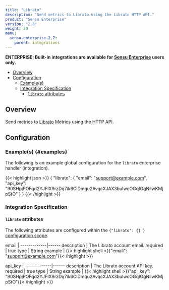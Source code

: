 ```yaml
---
title: "Librato"
description: "Send metrics to Librato using the Librato HTTP API."
product: "Sensu Enterprise"
version: "2.8"
weight: 20
menu:
  sensu-enterprise-2.7:
    parent: integrations
---
```

**ENTERPRISE: Built-in integrations are available for [Sensu Enterprise][1]
users only.**

- [Overview](#overview)
- [Configuration](#configuration)
  - [Example(s)](#examples)
  - [Integration Specification](#integration-specification)
    - [`librato` attributes](#librato-attributes)

## Overview

Send metrics to [Librato][2] Metrics using the HTTP API.

## Configuration

### Example(s) {#examples}

The following is an example global configuration for the `librato` enterprise
handler (integration).

{{< highlight json >}}
{
  "librato": {
    "email": "support@example.com",
    "api_key": "90SHpjPOFqd2YJFIX9rzDq7ik6CiDmqu2AvqcXJAX3buIwcOGqIOgNilwKMjpStO"
  }
}
{{< /highlight >}}

### Integration Specification

#### `librato` attributes

The following attributes are configured within the `{"librato": {} }`
[configuration scope][3].

email        | 
-------------|------
description  | The Librato account email.
required     | true
type         | String
example      | {{< highlight shell >}}"email": "support@example.com"{{< /highlight >}}

api_key      | 
-------------|------
description  | The Librato account API key.
required     | true
type         | String
example      | {{< highlight shell >}}"api_key": "90SHpjPOFqd2YJFIX9rzDq7ik6CiDmqu2AvqcXJAX3buIwcOGqIOgNilwKMjpStO"{{< /highlight >}}


[?]:  #
[1]:  /sensu-enterprise
[2]:  https://www.librato.com?ref=sensu-enterprise
[3]:  /sensu-core/1.0/reference/configuration#configuration-scopes
